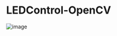 # LEDControl-OpenCV



![image](https://github.com/Swetha5021/LEDControl-OpenCV/assets/110710815/22e989a7-0e79-4ca6-9499-c7c142f5e836)
